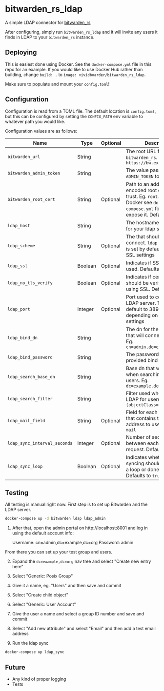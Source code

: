 # bitwarden_rs_ldap
A simple LDAP connector for [bitwarden_rs](https://github.com/dani-garcia/bitwarden_rs)

After configuring, simply run `bitwarden_rs_ldap` and it will invite any users it finds in LDAP to your `bitwarden_rs` instance.

## Deploying

This is easiest done using Docker. See the `docker-compose.yml` file in this repo for an example. If you would like to use Docker Hub rather than building, change `build: .` to `image: vividboarder/bitwarden_rs_ldap`.

Make sure to populate and mount your `config.toml`!

## Configuration

Configuration is read from a TOML file. The default location is `config.toml`, but this can be configured by setting the `CONFIG_PATH` env variable to whatever path you would like.

Configuration values are as follows:

|Name|Type|Optional|Description|
|----|----|--------|-----------|
|`bitwarden_url`|String||The root URL for accessing `bitwarden_rs`. Eg: `https://bw.example.com`|
|`bitwarden_admin_token`|String||The value passed as `ADMIN_TOKEN` to `bitwarden_rs`|
|`bitwarden_root_cert`|String|Optional|Path to an additional der-encoded root certificate to trust. Eg. `root.cert`. If using Docker see `docker-compose.yml` for how to expose it. Defaults to `empty`|
|`ldap_host`|String||The hostname or IP address for your ldap server|
|`ldap_scheme`|String|Optional|The that should be used to connect. `ldap` or `ldaps`. This is set by default based on SSL settings|
|`ldap_ssl`|Boolean|Optional|Indicates if SSL should be used. Defaults to `false`|
|`ldap_no_tls_verify`|Boolean|Optional|Indicates if certificate should be verified when using SSL. Defaults to `true`|
|`ldap_port`|Integer|Optional|Port used to connect to the LDAP server. This will default to 389 or 636, depending on your SSL settings|
|`ldap_bind_dn`|String||The dn for the bind user that will connect to LDAP. Eg. `cn=admin,dc=example,dc=org`|
|`ldap_bind_password`|String||The password for the provided bind user.|
|`ldap_search_base_dn`|String||Base dn that will be used when searching LDAP for users. Eg. `dc=example,dc=org`|
|`ldap_search_filter`|String||Filter used when searching LDAP for users. Eg. `(&(objectClass=*)(uid=*))`|
|`ldap_mail_field`|String|Optional|Field for each user record that contains the email address to use. Defaults to `mail`|
|`ldap_sync_interval_seconds`|Integer|Optional|Number of seconds to wait between each LDAP request. Defaults to `60`|
|`ldap_sync_loop`|Boolean|Optional|Indicates whether or not syncing should be polled in a loop or done once. Defaults to `true`|

## Testing

All testing is manual right now. First step is to set up Bitwarden and the LDAP server.

```bash
docker-compose up -d bitwarden ldap ldap_admin
```

1. After that, open the admin portal on http://localhost:8001 and log in using the default account info:

    Username: cn=admin,dc=example,dc=org
    Password: admin

From there you can set up your test group and users.

2. Expand the `dc=example,dc=org` nav tree and select "Create new entry here"
3. Select "Generic: Posix Group"
4. Give it a name, eg. "Users" and then save and commit
5. Select "Create child object"
6. Select "Generic: User Account"
7. Give the user a name and select a group ID number and save and commit
8. Select "Add new attribute" and select "Email" and then add a test email address

9. Run the ldap sync

```bash
docker-compose up ldap_sync
```

## Future

* Any kind of proper logging
* Tests
